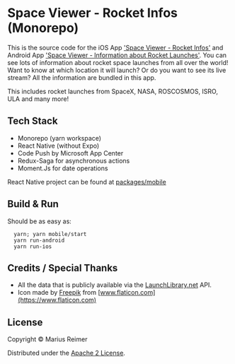 # Space Viewer - Rocket Infos (Monorepo)

This is the source code for the iOS App ['Space Viewer - Rocket Infos'](https://itunes.apple.com/us/app/space-viewer-rocket-infos/id1434055829?ls=1&mt=8) and Android App ['Space Viewer - Information about Rocket Launches'](https://play.google.com/store/apps/details?id=com.mariusreimer.spaceviewer). You can see lots of information about rocket space launches from all over the world! Want to know at which location it will launch? Or do you want to see its live stream? All the information are bundled in this app.

This includes rocket launches from SpaceX, NASA, ROSCOSMOS, ISRO, ULA and many more!

## Tech Stack

* Monorepo (yarn workspace)
* React Native (without Expo)
* Code Push by Microsoft App Center
* Redux-Saga for asynchronous actions
* Moment.Js for date operations

React Native project can be found at [packages/mobile](packages/mobile)

## Build & Run
Should be as easy as:

      yarn; yarn mobile/start
      yarn run-android
      yarn run-ios

## Credits / Special Thanks

* All the data that is publicly available via the [LaunchLibrary.net](https://launchlibrary.net) API.
* Icon made by [Freepik](https://www.freepik.com) from [www.flaticon.com](https://www.flaticon.com)

## License
Copyright © Marius Reimer

Distributed under the [Apache 2 License](http://www.apache.org/licenses/LICENSE-2.0.html).
